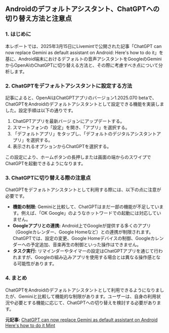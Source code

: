## Androidのデフォルトアシスタント、ChatGPTへの切り替え方法と注意点

### 1. はじめに

本レポートでは、2025年3月15日にLivemintで公開された記事「ChatGPT can now replace Gemini as default assistant on Android: Here's how to do it」を基に、Android端末におけるデフォルトの音声アシスタントをGoogleのGeminiからOpenAIのChatGPTに切り替える方法と、その際に考慮すべき点について分析します。

### 2. ChatGPTをデフォルトアシスタントに設定する方法

記事によると、OpenAIはChatGPTアプリのバージョン1.2025.070 betaで、ChatGPTをAndroidのデフォルトアシスタントとして設定できる機能を実装しました。設定手順は以下の通りです。

1. ChatGPTアプリを最新バージョンにアップデートする。
2. スマートフォンの「設定」を開き、「アプリ」を選択する。
3. 「デフォルトアプリ」をタップし、「デフォルトのデジタルアシスタントアプリ」を選択する。
4. 表示されるオプションからChatGPTを選択する。

この設定により、ホームボタンの長押しまたは画面の端からのスワイプでChatGPTを起動できるようになります。

### 3. ChatGPTに切り替える際の注意点

ChatGPTをデフォルトアシスタントとして利用する際には、以下の点に注意が必要です。

* **機能の制限:** Geminiと比較して、ChatGPTはまだ一部の機能が不足しています。例えば、「OK Google」のようなホットワードでの起動には対応していません。
* **Googleアプリとの連携:** Android上でGoogleが提供する多くのアプリ（Googleカレンダー、Google Homeなど）との連携が制限されます。ChatGPTでは、設定の変更、Google Homeデバイスの制御、Googleカレンダーへの予定追加、音楽再生の制御といった操作はできません。
* **タスク実行:** リマインダーやタイマーの設定はChatGPTアプリを通じて行われますが、Googleの組み込みアプリを使用する場合とは異なる操作感となる可能性があります。

### 4. まとめ

ChatGPTをAndroidのデフォルトアシスタントとして利用できるようになりましたが、Geminiと比較して機能的な制限があります。ユーザーは、自身の利用状況や必要とする機能に応じて、ChatGPTへの切り替えを検討する必要があります。



**元記事:** [ChatGPT can now replace Gemini as default assistant on Android Here's how to do it Mint](https://www.livemint.com/technology/tech-news/chatgpt-can-now-replace-gemini-as-the-default-ai-assistant-on-android-heres-how-to-do-it-openai-google-perplexity/amp-11742025864519.html?articleno=5)
